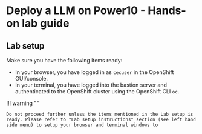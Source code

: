 # Deploy a LLM on Power10 - Hands-on lab guide

## Lab setup

Make sure you have the following items ready:
- In your browser, you have logged in as `cecuser` in the OpenShift GUI/console.
- In your terminal, you have logged into the bastion server and authenticated to the OpenShift cluster using the OpenShift CLI `oc`.
  
!!! warning ""

    Do not proceed further unless the items mentioned in the Lab setup is ready. Please refer to "Lab setup instructions" section (see left hand side menu) to setup your browser and terminal windows to 
